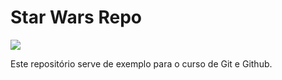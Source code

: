 # Star Wars Repo

![](/Documents/CursoGit/StarWarsRepoTieFighter.png)



Este repositório serve de exemplo para o curso de Git e Github.
